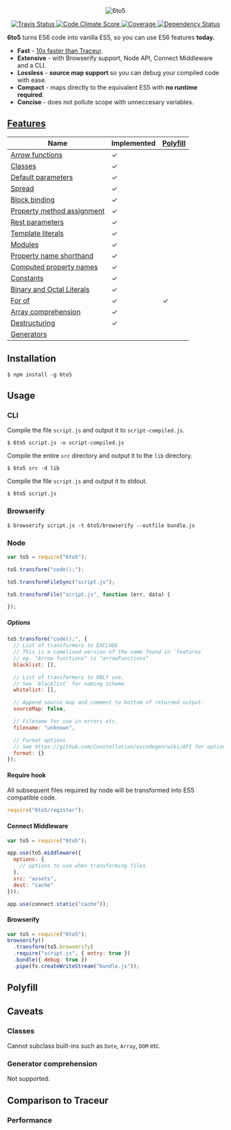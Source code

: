 <p align="center">
  <img alt="6to5" src="http://i.imgur.com/hVl9KRw.png">
</p>

<p align="center">
  <a href="https://travis-ci.org/sebmck/6to5">
    <img alt="Travis Status" src="http://img.shields.io/travis/sebmck/6to5.svg?style=flat&amp;label=travis">
  </a>

  <a href="https://codeclimate.com/github/sebmck/6to5">
    <img alt="Code Climate Score" src="http://img.shields.io/codeclimate/github/sebmck/6to5.svg?style=flat">
  </a>

  <a href="https://codeclimate.com/github/sebmck/6to5">
    <img alt="Coverage" src="http://img.shields.io/codeclimate/coverage/github/sebmck/6to5.svg?style=flat">
  </a>

  <a href="https://david-dm.org/sebmck/6to5">
    <img alt="Dependency Status" src="http://img.shields.io/david/sebmck/6to5.svg?style=flat">
  </a>
</p>

**6to5** turns ES6 code into vanilla ES5, so you can use ES6 features **today.**

 - **Fast** - [10x faster than Traceur](#performance).
 - **Extensive** - with Browserify support, Node API, Connect Middleware and a CLI.
 - **Lossless** - **source map support** so you can debug your compiled code with ease.
 - **Compact** - maps directly to the equivalent ES5 with **no runtime required**.
 - **Concise** - does not pollute scope with unneccesary variables.

## [Features](FEATURES.md)

| Name                                                                 | Implemented | [Polyfill](#polyfill) |
| -------------------------------------------------------------------- | ----------- | --------------------- |
| [Arrow functions](FEATURES.md#arrow-functions)                       | ✓           |                       |
| [Classes](FEATURES.md#classes)                                       | ✓           |                       |
| [Default parameters](FEATURES.md#default-parameters)                 | ✓           |                       |
| [Spread](FEATURES.md#spread)                                         | ✓           |                       |
| [Block binding](FEATURES.md#block-binding)                           | ✓           |                       |
| [Property method assignment](FEATURES.md#property-method-assignment) | ✓           |                       |
| [Rest parameters](FEATURES.md#rest-parameters)                       | ✓           |                       |
| [Template literals](FEATURES.md#template-literals)                   | ✓           |                       |
| [Modules](FEATURES.md#modules)                                       | ✓           |                       |
| [Property name shorthand](FEATURES.md#property-name-shorthand)       | ✓           |                       |
| [Computed property names](FEATURES.md#computed-property-names)       | ✓           |                       |
| [Constants](FEATURES.md#constants)                                   | ✓           |                       |
| [Binary and Octal Literals](FEATURES.md#binary-and-octal-literals)   | ✓           |                       |
| [For of](FEATURES.md#for-of)                                         | ✓           | ✓                     |
| [Array comprehension](FEATURES.md#array-comprehension)               | ✓           |                       |
| [Destructuring](FEATURES.md#destructuring)                           | ✓           |                       |
| [Generators](FEATURES.md#generators)                                 |             |                       |

## Installation

    $ npm install -g 6to5

## Usage

### CLI

Compile the file `script.js` and output it to `script-compiled.js`.

    $ 6to5 script.js -o script-compiled.js

Compile the entire `src` directory and output it to the `lib` directory.

    $ 6to5 src -d lib

Compile the file `script.js` and output it to stdout.

    $ 6to5 script.js

### Browserify

    $ browserify script.js -t 6to5/browserify --outfile bundle.js

### Node

```javascript
var to5 = require("6to5");

to5.transform("code();");

to5.transformFileSync("script.js");

to5.transformFile("script.js", function (err, data) {

});
```

##### Options

```javascript
to5.transform("code();", {
  // List of transformers to EXCLUDE
  // This is a camelised version of the name found in `features`
  // eg. "Arrow functions" is "arrowFunctions"
  blacklist: [],

  // List of transformers to ONLY use.
  // See `blacklist` for naming scheme.
  whitelist: [],

  // Append source map and comment to bottom of returned output.
  sourceMap: false,

  // Filename for use in errors etc.
  filename: "unknown",

  // Format options
  // See https://github.com/Constellation/escodegen/wiki/API for options.
  format: {}
});
```

#### Require hook

All subsequent files required by node will be transformed into ES5 compatible
code.

```javascript
require("6to5/register");
```

#### Connect Middleware

```javascript
var to5 = require("6to5");

app.use(to5.middleware({
  options: {
    // options to use when transforming files
  },
  src: "assets",
  dest: "cache"
}));

app.use(connect.static("cache"));
```

#### Browserify

```javascript
var to5 = require("6to5");
browserify()
  .transform(to5.browserify)
  .require("script.js", { entry: true })
  .bundle({ debug: true })
  .pipe(fs.createWriteStream("bundle.js"));
```

## Polyfill

## Caveats

### Classes

Cannot subclass built-ins such as `Date`, `Array`, `DOM` etc.

### Generator comprehension

Not supported.

## Comparison to Traceur

### Performance

